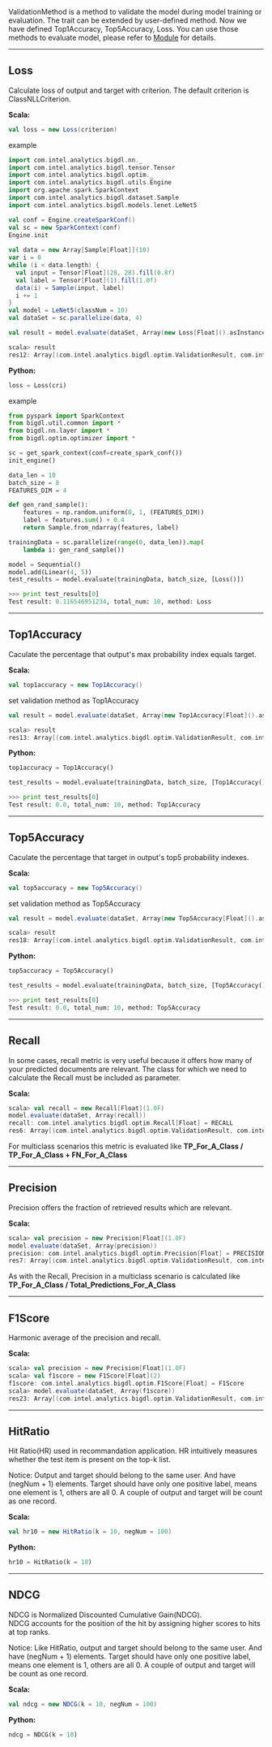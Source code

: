 ValidationMethod is a method to validate the model during model training or evaluation.
The trait can be extended by user-defined method. Now we have defined Top1Accuracy, Top5Accuracy, Loss.
You can use those methods to evaluate model, please refer to [Module](https://github.com/intel-analytics/BigDL/blob/master/docs/docs/APIdocs/Module.md) for details.

---
## Loss ####
Calculate loss of output and target with criterion. The default criterion is ClassNLLCriterion.

**Scala:**
```scala
val loss = new Loss(criterion)
```
example
```scala
import com.intel.analytics.bigdl.nn._
import com.intel.analytics.bigdl.tensor.Tensor
import com.intel.analytics.bigdl.optim._
import com.intel.analytics.bigdl.utils.Engine
import org.apache.spark.SparkContext
import com.intel.analytics.bigdl.dataset.Sample
import com.intel.analytics.bigdl.models.lenet.LeNet5

val conf = Engine.createSparkConf()
val sc = new SparkContext(conf)
Engine.init
      
val data = new Array[Sample[Float]](10)
var i = 0
while (i < data.length) {
  val input = Tensor[Float](28, 28).fill(0.8f)
  val label = Tensor[Float](1).fill(1.0f)
  data(i) = Sample(input, label)
  i += 1
}
val model = LeNet5(classNum = 10)
val dataSet = sc.parallelize(data, 4)

val result = model.evaluate(dataSet, Array(new Loss[Float]().asInstanceOf[ValidationMethod[Float]]))

scala> result
res12: Array[(com.intel.analytics.bigdl.optim.ValidationResult, com.intel.analytics.bigdl.optim.ValidationMethod[Float])] = Array(((Loss: 9.339776, count: 4, Average Loss: 2.334944),Loss))
```

**Python:**
```python
loss = Loss(cri)
```
example
```python
from pyspark import SparkContext
from bigdl.util.common import *
from bigdl.nn.layer import *
from bigdl.optim.optimizer import *

sc = get_spark_context(conf=create_spark_conf())
init_engine()

data_len = 10
batch_size = 8
FEATURES_DIM = 4

def gen_rand_sample():
    features = np.random.uniform(0, 1, (FEATURES_DIM))
    label = features.sum() + 0.4
    return Sample.from_ndarray(features, label)

trainingData = sc.parallelize(range(0, data_len)).map(
    lambda i: gen_rand_sample())

model = Sequential()
model.add(Linear(4, 5))
test_results = model.evaluate(trainingData, batch_size, [Loss()])

>>> print test_results[0]
Test result: 0.116546951234, total_num: 10, method: Loss
```

---
## Top1Accuracy ##

Caculate the percentage that output's max probability index equals target.

**Scala:**
```scala
val top1accuracy = new Top1Accuracy()
```
set validation method as Top1Accuracy
```scala
val result = model.evaluate(dataSet, Array(new Top1Accuracy[Float]().asInstanceOf[ValidationMethod[Float]]))

scala> result
res13: Array[(com.intel.analytics.bigdl.optim.ValidationResult, com.intel.analytics.bigdl.optim.ValidationMethod[Float])] = Array((Accuracy(correct: 0, count: 10, accuracy: 0.0),Top1Accuracy))
```
**Python:**
```python
top1accuracy = Top1Accuracy()
```

```python
test_results = model.evaluate(trainingData, batch_size, [Top1Accuracy()])

>>> print test_results[0]
Test result: 0.0, total_num: 10, method: Top1Accuracy
```

---
## Top5Accuracy ##

Caculate the percentage that target in output's top5 probability indexes.

**Scala:**
```scala
val top5accuracy = new Top5Accuracy()
```
set validation method as Top5Accuracy
```scala
val result = model.evaluate(dataSet, Array(new Top5Accuracy[Float]().asInstanceOf[ValidationMethod[Float]]))

scala> result
res18: Array[(com.intel.analytics.bigdl.optim.ValidationResult, com.intel.analytics.bigdl.optim.ValidationMethod[Float])] = Array((Accuracy(correct: 10, count: 10, accuracy: 1.0),Top5Accuracy))
```
**Python:**
```python
top5accuracy = Top5Accuracy()
```
```python
test_results = model.evaluate(trainingData, batch_size, [Top5Accuracy()])

>>> print test_results[0]
Test result: 0.0, total_num: 10, method: Top5Accuracy
```

---
## Recall ##
In some cases, recall metric is very useful because it offers how many of your predicted documents are relevant. The class for which we need to calculate the Recall must be included as parameter.

**Scala:**
```scala
scala> val recall = new Recall[Float](1.0F)
model.evaluate(dataSet, Array(recall))
recall: com.intel.analytics.bigdl.optim.Recall[Float] = RECALL
res6: Array[(com.intel.analytics.bigdl.optim.ValidationResult, com.intel.analytics.bigdl.optim.ValidationMethod[Float])] = Array((Recall for class 1.0: 0.0,RECALL))
```

For multiclass scenarios this metric is evaluated like **TP_For_A_Class / TP_For_A_Class  + FN_For_A_Class**

---
## Precision ##
Precision offers the fraction of retrieved results which are relevant.

**Scala:**
```scala
scala> val precision = new Precision[Float](1.0F)
model.evaluate(dataSet, Array(precision))
precision: com.intel.analytics.bigdl.optim.Precision[Float] = PRECISION
res7: Array[(com.intel.analytics.bigdl.optim.ValidationResult, com.intel.analytics.bigdl.optim.ValidationMethod[Float])] = Array((Precision for class 1.0: 0.0,PRECISION))
```

As with the Recall, Precision in a multiclass scenario is calculated like **TP_For_A_Class / Total_Predictions_For_A_Class**

---
## F1Score ##
Harmonic average of the precision and recall.

**Scala:**
```scala
scala> val precision = new Precision[Float](1.0F)
scala> val f1score = new F1Score[Float](2)
f1score: com.intel.analytics.bigdl.optim.F1Score[Float] = F1Score
scala> model.evaluate(dataSet, Array(f1score))
res23: Array[(com.intel.analytics.bigdl.optim.ValidationResult, com.intel.analytics.bigdl.optim.ValidationMethod[Float])] = Array((F1Score for class 2.0: 0.3333333,F1Score))
```

---
## HitRatio ##

Hit Ratio(HR) used in recommandation application. HR intuitively measures whether the test item is present on the top-k list.  

Notice: Output and target should belong to the same user. And have (negNum + 1) elements. Target should have only one positive label, means one element is 1, others are all 0. A couple of output and target will be count as one record.

**Scala:**
```scala
val hr10 = new HitRatio(k = 10, negNum = 100)
```
**Python:**
```python
hr10 = HitRatio(k = 10)
```

---
## NDCG ##

NDCG is Normalized Discounted Cumulative Gain(NDCG).  
NDCG accounts for the position of the hit by assigning higher scores to hits at top ranks.  

Notice: Like HitRatio, output and target should belong to the same user. And have (negNum + 1) elements. Target should have only one positive label, means one element is 1, others are all 0. A couple of output and target will be count as one record.

**Scala:**
```scala
val ndcg = new NDCG(k = 10, negNum = 100)
```
**Python:**
```python
ndcg = NDCG(k = 10)
```
